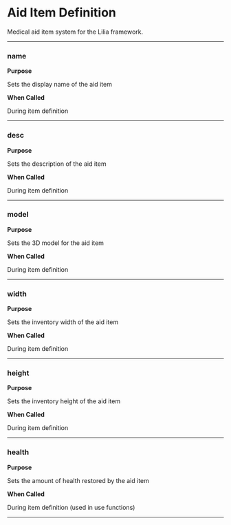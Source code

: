# Aid Item Definition

Medical aid item system for the Lilia framework.

---

### name

**Purpose**

Sets the display name of the aid item

**When Called**

During item definition

---

### desc

**Purpose**

Sets the description of the aid item

**When Called**

During item definition

---

### model

**Purpose**

Sets the 3D model for the aid item

**When Called**

During item definition

---

### width

**Purpose**

Sets the inventory width of the aid item

**When Called**

During item definition

---

### height

**Purpose**

Sets the inventory height of the aid item

**When Called**

During item definition

---

### health

**Purpose**

Sets the amount of health restored by the aid item

**When Called**

During item definition (used in use functions)

---

